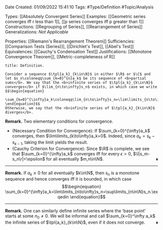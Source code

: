 <div class="topSpace"></div>

Date Created: 01/09/2022 15:41:10
Tags: #Type/Definition #Topic/Analysis

Types: [[Absolutely Convergent Series]]
Examples: [[Geometric series converges iff r less than 1]], [[p series converges iff p greater than 1]]
Constructions: [[Regrouping of Series]], [[Rearrangement of Series]]
Generalizations: <i>Not Applicable</i>

Properties: [[Riemann's Rearrangement Theorem]]
Sufficiencies: [[Comparison Tests (Series)]], [[Dirichlet's Test]], [[Abel's Test]]
Equivalences: [[Cauchy's Condensation Test]]
Justifications: [[Monotone Convergence Theorem]], [[Metric-completeness of R]]

``` ad-Definition
title: Definition.

Consider a sequence $\tpl{a_k}_{k\in\N}$ in either $\R$ or $\C$ and let $s_n\coloneqq\sum_{k=0}^{n}a_k$ be its sequence of <b>partial sums</b>. We say that the <b>infinite series of $\tpl{a_k}_{k\in\N}$ converges</b> if $\lim_{n\to\infty}s_n$ exists, in which case we write
$$\begin{equation}
    \sum_{k=0}^{\infty}a_k\coloneqq\lim_{n\to\infty}s_n=\lim\limits_{n\to\infty}\sum_{k=0}^{n}a_k.
\end{equation}$$
Otherwise, we say that the <b>infinite series of $\tpl{a_k}_{k\in\N}$ diverges</b>.

```

<b>Remark.</b> Two elementary conditions for convergence.
* (Necessary Condition for Convergence): If $\sum_{k=0}^{\infty}a_k$ converges, then $\lim\limits_{k\to\infty}a_k=0$. Indeed, since $a_k=s_k-s_{k-1}$, taking the limit yields the result.
* (Cauchy Criterion for Convergence): Since $\R$ is complete, we see that $\sum_{k=0}^{\infty}a_k$ converges iff for every $\epsilon>0$, $\l|s_m-s_n\r|<\epsilon$ for all eventually $m,n\in\N$.<span style="float:right;">$\blacklozenge$</span>

---

<b>Remark.</b> If $a_k\geq0$ for all eventually $k\in\N$, then $s_n$ is a monotone sequence and hence converges iff it is bounded, in which case
$$\begin{equation}
    \sum_{k=0}^{\infty}a_k=\lim\limits_{n\to\infty}s_n=\sup\limits_{n\in\N}s_n.\exqedin
\end{equation}$$

---

<b>Remark.</b> One can similarly define infinite series where the ‘base point’ starts at some $n_0\neq0$. We will be informal and call $\sum_{k=0}^\infty a_k$ the infinite series of $\tpl{a_k}_{k\in\N}$, even if it does not converge.<span style="float:right;">$\blacklozenge$</span>
